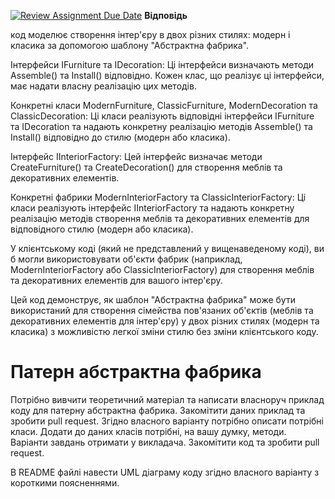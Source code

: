 [![Review Assignment Due Date](https://classroom.github.com/assets/deadline-readme-button-24ddc0f5d75046c5622901739e7c5dd533143b0c8e959d652212380cedb1ea36.svg)](https://classroom.github.com/a/UO7VGONk)
**Відповідь**

код моделює створення інтер'єру в двох різних стилях: модерн і класика за допомогою шаблону "Абстрактна фабрика".

Інтерфейси IFurniture та IDecoration: Ці інтерфейси визначають методи Assemble() та Install() відповідно. Кожен клас, що реалізує ці інтерфейси, має надати власну реалізацію цих методів.

Конкретні класи ModernFurniture, ClassicFurniture, ModernDecoration та ClassicDecoration: Ці класи реалізують відповідні інтерфейси IFurniture та IDecoration та надають конкретну реалізацію методів Assemble() та Install() відповідно до стилю (модерн або класика).

Інтерфейс IInteriorFactory: Цей інтерфейс визначає методи CreateFurniture() та CreateDecoration() для створення меблів та декоративних елементів.

Конкретні фабрики ModernInteriorFactory та ClassicInteriorFactory: Ці класи реалізують інтерфейс IInteriorFactory та надають конкретну реалізацію методів створення меблів та декоративних елементів для відповідного стилю (модерн або класика).

У клієнтському коді (який не представлений у вищенаведеному коді), ви б могли використовувати об'єкти фабрик (наприклад, ModernInteriorFactory або ClassicInteriorFactory) для створення меблів та декоративних елементів для вашого інтер'єру.

Цей код демонструє, як шаблон "Абстрактна фабрика" може бути використаний для створення сімейства пов'язаних об'єктів (меблів та декоративних елементів для інтер'єру) у двох різних стилях (модерн та класика) з можливістю легкої зміни стилю без зміни клієнтського коду.

# Патерн абстрактна фабрика

Потрібно вивчити теоретичний матеріал та написати власноруч приклад коду для патерну абстрактна фабрика.
Закомітити даних приклад та зробити pull request.
Згідно власного варіанту потрібно описати потрібні класи. Додати до даних класів потрібні, на вашу думку, методи. Варіанти завдань отримати у викладача.
Закомітити код та зробити pull request.

В README файлі навести UML діаграму коду згідно власного варіанту з короткими поясненнями.
